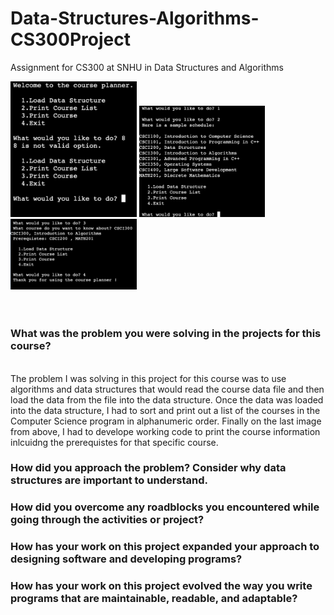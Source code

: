 # Data-Structures-Algorithms-CS300Project
Assignment for CS300 at SNHU in Data Structures and Algorithms 

<img src="images/image1.png" width="40%"> 
<img src="images/image2.png" width="40%">
<img src="images/image3.png" width="40%">
<br><br><br> 
<h3> What was the problem you were solving in the projects for this course? </h3>
<br> 
The problem I was solving in this project for this course was to use algorithms and data structures that would read the course data file and then load the data from the file into the data structure. Once the data was loaded into the data structure, I had to sort and print out a list of the courses in the Computer Science program in alphanumeric order. Finally on the last image from above, I had to develope working code to print the course information inlcuidng the prerequistes for that specific course.  


<h3> How did you approach the problem? Consider why data structures are important to understand. </h3>
<h3> How did you overcome any roadblocks you encountered while going through the activities or project? </h3>
<h3> How has your work on this project expanded your approach to designing software and developing programs? </h3>

<h3> How has your work on this project evolved the way you write programs that are maintainable, readable, and adaptable? </h3>

